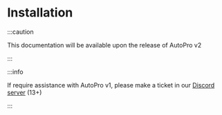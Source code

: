 # Installation

:::caution

This documentation will be available upon the release of AutoPro v2

:::

:::info

If require assistance with AutoPro v1, please make a ticket in our [Discord server](https://whitehill.club/discord) (13+)

:::
